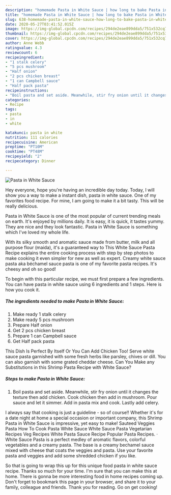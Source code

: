 ```yaml
---
description: "homemade Pasta in White Sauce | how long to bake Pasta in White Sauce"
title: "homemade Pasta in White Sauce | how long to bake Pasta in White Sauce"
slug: 638-homemade-pasta-in-white-sauce-how-long-to-bake-pasta-in-white-sauce
date: 2020-05-27T03:41:52.015Z
image: https://img-global.cpcdn.com/recipes/294de2eae899dda5/751x532cq70/pasta-in-white-sauce-recipe-main-photo.jpg
thumbnail: https://img-global.cpcdn.com/recipes/294de2eae899dda5/751x532cq70/pasta-in-white-sauce-recipe-main-photo.jpg
cover: https://img-global.cpcdn.com/recipes/294de2eae899dda5/751x532cq70/pasta-in-white-sauce-recipe-main-photo.jpg
author: Anne Webb
ratingvalue: 4.3
reviewcount: 6
recipeingredient:
- "1 stalk celery"
- "5 pcs mushroom"
- "Half onion"
- "2 pcs chicken breast"
- "1 can Campbell sauce"
- "Half pack pasta"
recipeinstructions:
- "Boil pasta and set aside. Meanwhile, stir fry onion until it changes the texture then add chicken. Cook chicken then add in mushroom. Pour sauce and let it simmer. Add in pasta mix and cook. Lastly add celery."
categories:
- Recipe
tags:
- pasta
- in
- white

katakunci: pasta in white 
nutrition: 111 calories
recipecuisine: American
preptime: "PT10M"
cooktime: "PT48M"
recipeyield: "2"
recipecategory: Dinner

---
```



![Pasta in White Sauce](https://img-global.cpcdn.com/recipes/294de2eae899dda5/751x532cq70/pasta-in-white-sauce-recipe-main-photo.jpg)

Hey everyone, hope you're having an incredible day today. Today, I will show you a way to make a instant dish, pasta in white sauce. One of my favorites food recipe. For mine, I am going to make it a bit tasty. This will be really delicious.

Pasta in White Sauce is one of the most popular of current trending meals on earth. It's enjoyed by millions daily. It is easy, it is quick, it tastes yummy. They are nice and they look fantastic. Pasta in White Sauce is something which I've loved my whole life.

With its silky smooth and aromatic sauce made from butter, milk and all purpose flour (maida), it&#39;s a guaranteed way to This White Sauce Pasta Recipe explains the entire cooking process with step by step photos to make cooking it even simpler for new as well as expert. Creamy white sauce pasta aka béchamel sauce pasta is one of my favorite pasta recipes. It&#39;s cheesy and oh so good!


To begin with this particular recipe, we must first prepare a few ingredients. You can have pasta in white sauce using 6 ingredients and 1 steps. Here is how you cook it.

<!--inarticleads1-->

##### The ingredients needed to make Pasta in White Sauce:

1. Make ready 1 stalk celery
1. Make ready 5 pcs mushroom
1. Prepare Half onion
1. Get 2 pcs chicken breast
1. Prepare 1 can Campbell sauce
1. Get Half pack pasta


This Dish Is Perfect By Itself Or You Can Add Chicken Too! Serve white sauce pasta garnished with some fresh herbs like parsley, chives or dill. You can also garnish with some grated cheddar cheese. Can You Make any Substitutions in this Shrimp Pasta Recipe with White Sauce? 

<!--inarticleads2-->

##### Steps to make Pasta in White Sauce:

1. Boil pasta and set aside. Meanwhile, stir fry onion until it changes the texture then add chicken. Cook chicken then add in mushroom. Pour sauce and let it simmer. Add in pasta mix and cook. Lastly add celery.


I always say that cooking is just a guideline - so of course!! Whether it&#39;s for a date night at home a special occasion or important company, this Shrimp Pasta in White Sauce is impressive, yet easy to make! Sauteed Veggies Pasta How To Cook Pasta White Sauce White Sauce Pasta Vegetarian Recipes Veg Recipes White Pasta Sauce Recipe Popular Pasta Recipes. · White Sauce Pasta is a perfect medley of aromatic flavors, colorful vegetables and a creamy pasta. The base is a creamy bechamel sauce mixed with cheese that coats the veggies and pasta. Use your favorite pasta and veggies and add some shredded chicken if you like. 

So that is going to wrap this up for this unique food pasta in white sauce recipe. Thanks so much for your time. I'm sure that you can make this at home. There is gonna be more interesting food in home recipes coming up. Don't forget to bookmark this page in your browser, and share it to your family, colleague and friends. Thank you for reading. Go on get cooking!
